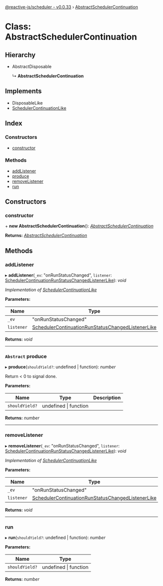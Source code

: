 [@reactive-js/scheduler - v0.0.33](../README.md) › [AbstractSchedulerContinuation](abstractschedulercontinuation.md)

# Class: AbstractSchedulerContinuation

## Hierarchy

* AbstractDisposable

  ↳ **AbstractSchedulerContinuation**

## Implements

* DisposableLike
* [SchedulerContinuationLike](../interfaces/schedulercontinuationlike.md)

## Index

### Constructors

* [constructor](abstractschedulercontinuation.md#constructor)

### Methods

* [addListener](abstractschedulercontinuation.md#addlistener)
* [produce](abstractschedulercontinuation.md#abstract-produce)
* [removeListener](abstractschedulercontinuation.md#removelistener)
* [run](abstractschedulercontinuation.md#run)

## Constructors

###  constructor

\+ **new AbstractSchedulerContinuation**(): *[AbstractSchedulerContinuation](abstractschedulercontinuation.md)*

**Returns:** *[AbstractSchedulerContinuation](abstractschedulercontinuation.md)*

## Methods

###  addListener

▸ **addListener**(`_ev`: "onRunStatusChanged", `listener`: [SchedulerContinuationRunStatusChangedListenerLike](../interfaces/schedulercontinuationrunstatuschangedlistenerlike.md)): *void*

*Implementation of [SchedulerContinuationLike](../interfaces/schedulercontinuationlike.md)*

**Parameters:**

Name | Type |
------ | ------ |
`_ev` | "onRunStatusChanged" |
`listener` | [SchedulerContinuationRunStatusChangedListenerLike](../interfaces/schedulercontinuationrunstatuschangedlistenerlike.md) |

**Returns:** *void*

___

### `Abstract` produce

▸ **produce**(`shouldYield?`: undefined | function): *number*

Return < 0 to signal done.

**Parameters:**

Name | Type | Description |
------ | ------ | ------ |
`shouldYield?` | undefined &#124; function |   |

**Returns:** *number*

___

###  removeListener

▸ **removeListener**(`_ev`: "onRunStatusChanged", `listener`: [SchedulerContinuationRunStatusChangedListenerLike](../interfaces/schedulercontinuationrunstatuschangedlistenerlike.md)): *void*

*Implementation of [SchedulerContinuationLike](../interfaces/schedulercontinuationlike.md)*

**Parameters:**

Name | Type |
------ | ------ |
`_ev` | "onRunStatusChanged" |
`listener` | [SchedulerContinuationRunStatusChangedListenerLike](../interfaces/schedulercontinuationrunstatuschangedlistenerlike.md) |

**Returns:** *void*

___

###  run

▸ **run**(`shouldYield?`: undefined | function): *number*

**Parameters:**

Name | Type |
------ | ------ |
`shouldYield?` | undefined &#124; function |

**Returns:** *number*
